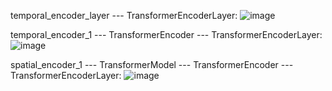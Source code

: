 temporal_encoder_layer --- TransformerEncoderLayer:
![image](https://user-images.githubusercontent.com/32430028/145809209-23fa9954-8922-47a2-917e-777329eb796b.png)

temporal_encoder_1 --- TransformerEncoder --- TransformerEncoderLayer:
![image](https://user-images.githubusercontent.com/32430028/145810108-6a4b486d-054d-49a1-878f-5b635bd0ba18.png)


spatial_encoder_1 --- TransformerModel --- TransformerEncoder --- TransformerEncoderLayer:
![image](https://user-images.githubusercontent.com/32430028/145810448-362536a0-8f2b-42c9-856d-996d5023e5c5.png)
